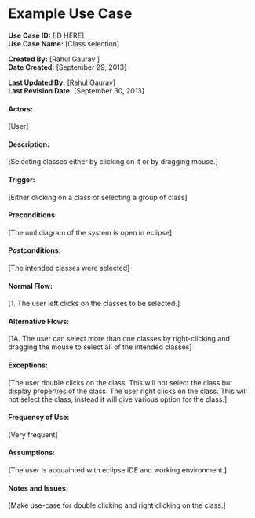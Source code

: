 Example Use Case
================

**Use Case ID:** [ID HERE]  
**Use Case Name:** [Class selection]  

**Created By:** [Rahul Gaurav ]  
**Date Created:** [September 29, 2013]  

**Last Updated By:** [Rahul Gaurav]  
**Last Revision Date:** [September 30, 2013]  

#### Actors:
[User] 

#### Description:
[Selecting classes either by clicking on it or by dragging mouse.]

#### Trigger:
[Either clicking on a class or selecting a group of class]

#### Preconditions:
[The uml diagram of the system is open in eclipse]

#### Postconditions:
[The intended classes were selected]

#### Normal Flow:
[1.	The user left clicks on the classes to be selected.]

#### Alternative Flows:
[1A. The user can select more than one classes by right-clicking and dragging the mouse to select all of the intended classes]

#### Exceptions:
[The user double clicks on the class. This will not select the class but display properties of the class.
The user right clicks on the class. This will not select the class; instead it will give various option for the class.]

#### Frequency of Use:
[Very frequent]



#### Assumptions:
[The user is acquainted with eclipse IDE and working environment.]

#### Notes and Issues:
[Make use-case for double clicking and right clicking on the class.]  